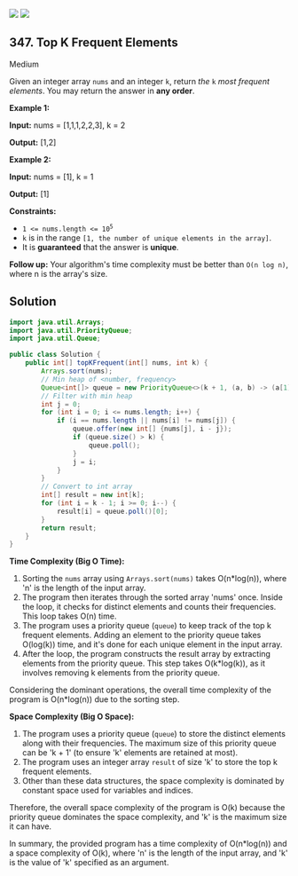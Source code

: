 [![](https://img.shields.io/github/stars/javadev/LeetCode-in-All?label=Stars&style=flat-square)](https://github.com/javadev/LeetCode-in-All)
[![](https://img.shields.io/github/forks/javadev/LeetCode-in-All?label=Fork%20me%20on%20GitHub%20&style=flat-square)](https://github.com/javadev/LeetCode-in-All/fork)

## 347\. Top K Frequent Elements

Medium

Given an integer array `nums` and an integer `k`, return _the_ `k` _most frequent elements_. You may return the answer in **any order**.

**Example 1:**

**Input:** nums = [1,1,1,2,2,3], k = 2

**Output:** [1,2]

**Example 2:**

**Input:** nums = [1], k = 1

**Output:** [1]

**Constraints:**

*   <code>1 <= nums.length <= 10<sup>5</sup></code>
*   `k` is in the range `[1, the number of unique elements in the array]`.
*   It is **guaranteed** that the answer is **unique**.

**Follow up:** Your algorithm's time complexity must be better than `O(n log n)`, where n is the array's size.

## Solution

```java
import java.util.Arrays;
import java.util.PriorityQueue;
import java.util.Queue;

public class Solution {
    public int[] topKFrequent(int[] nums, int k) {
        Arrays.sort(nums);
        // Min heap of <number, frequency>
        Queue<int[]> queue = new PriorityQueue<>(k + 1, (a, b) -> (a[1] - b[1]));
        // Filter with min heap
        int j = 0;
        for (int i = 0; i <= nums.length; i++) {
            if (i == nums.length || nums[i] != nums[j]) {
                queue.offer(new int[] {nums[j], i - j});
                if (queue.size() > k) {
                    queue.poll();
                }
                j = i;
            }
        }
        // Convert to int array
        int[] result = new int[k];
        for (int i = k - 1; i >= 0; i--) {
            result[i] = queue.poll()[0];
        }
        return result;
    }
}
```

**Time Complexity (Big O Time):**

1. Sorting the `nums` array using `Arrays.sort(nums)` takes O(n*log(n)), where 'n' is the length of the input array.
2. The program then iterates through the sorted array 'nums' once. Inside the loop, it checks for distinct elements and counts their frequencies. This loop takes O(n) time.
3. The program uses a priority queue (`queue`) to keep track of the top k frequent elements. Adding an element to the priority queue takes O(log(k)) time, and it's done for each unique element in the input array.
4. After the loop, the program constructs the result array by extracting elements from the priority queue. This step takes O(k*log(k)), as it involves removing k elements from the priority queue.

Considering the dominant operations, the overall time complexity of the program is O(n*log(n)) due to the sorting step.

**Space Complexity (Big O Space):**

1. The program uses a priority queue (`queue`) to store the distinct elements along with their frequencies. The maximum size of this priority queue can be 'k + 1' (to ensure 'k' elements are retained at most).
2. The program uses an integer array `result` of size 'k' to store the top k frequent elements.
3. Other than these data structures, the space complexity is dominated by constant space used for variables and indices.

Therefore, the overall space complexity of the program is O(k) because the priority queue dominates the space complexity, and 'k' is the maximum size it can have.

In summary, the provided program has a time complexity of O(n*log(n)) and a space complexity of O(k), where 'n' is the length of the input array, and 'k' is the value of 'k' specified as an argument.
